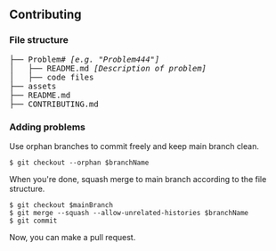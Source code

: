 ## Contributing

### File structure

<pre>
├── Problem# <i>[e.g. "Problem444"]</i>
│   ├── README.md <i>[Description of problem]</i>
│   ├── code files
├── assets
├── README.md
├── CONTRIBUTING.md
</pre>

### Adding problems

Use orphan branches to commit freely and keep main branch clean.

```
$ git checkout --orphan $branchName
```

When you're done, squash merge to main branch according to the file structure.

```
$ git checkout $mainBranch
$ git merge --squash --allow-unrelated-histories $branchName
$ git commit
```

Now, you can make a pull request.



